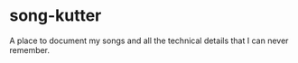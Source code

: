 # song-kutter
A place to document my songs and all the technical details that I can never remember.
